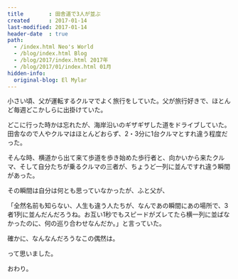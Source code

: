 ```yaml
---
title        : 田舎道で3人が並ぶ
created      : 2017-01-14
last-modified: 2017-01-14
header-date  : true
path:
  - /index.html Neo's World
  - /blog/index.html Blog
  - /blog/2017/index.html 2017年
  - /blog/2017/01/index.html 01月
hidden-info:
  original-blog: El Mylar
---
```


小さい頃、父が運転するクルマでよく旅行をしていた。父が旅行好きで、ほとんど毎週どこかしらに出掛けていた。

どこに行った時かは忘れたが、海岸沿いのギザギザした道をドライブしていた。田舎なので人やクルマはほとんどおらず、2・3分に1台クルマとすれ違う程度だった。

そんな時、横道から出て来て歩道を歩き始めた歩行者と、向かいから来たクルマ、そして自分たちが乗るクルマの三者が、ちょうど一列に並んですれ違う瞬間があった。

その瞬間は自分は何とも思っていなかったが、ふと父が、

「全然名前も知らない、人生も違う人たちが、なんであの瞬間にあの場所で、3者1列に並んだんだろうね。お互い1秒でもスピードがズレてたら横一列に並ばなかったのに、何の巡り合わせなんだか。」と言っていた。

確かに、なんなんだろうなこの偶然は。

って思いました。

おわり。
